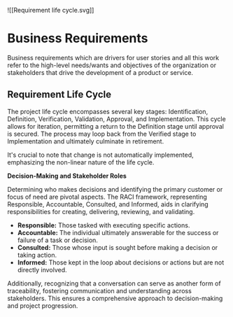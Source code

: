
![[Requirement life cycle.svg]]

# Business Requirements 
Business requirements which are drivers for user stories and all this work refer to the high-level needs/wants and objectives of the organization or stakeholders that drive the development of a product or service.

## Requirement Life Cycle 

The project life cycle encompasses several key stages: Identification, Definition, Verification, Validation, Approval, and Implementation. This cycle allows for iteration, permitting a return to the Definition stage until approval is secured. The process may loop back from the Verified stage to Implementation and ultimately culminate in retirement.

It's crucial to note that change is not automatically implemented, emphasizing the non-linear nature of the life cycle.

**Decision-Making and Stakeholder Roles**

Determining who makes decisions and identifying the primary customer or focus of need are pivotal aspects. The RACI framework, representing Responsible, Accountable, Consulted, and Informed, aids in clarifying responsibilities for creating, delivering, reviewing, and validating. 

- **Responsible:** Those tasked with executing specific actions.
- **Accountable:** The individual ultimately answerable for the success or failure of a task or decision.
- **Consulted:** Those whose input is sought before making a decision or taking action.
- **Informed:** Those kept in the loop about decisions or actions but are not directly involved.

Additionally, recognizing that a conversation can serve as another form of traceability, fostering communication and understanding across stakeholders. This ensures a comprehensive approach to decision-making and project progression.



